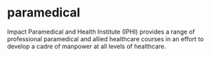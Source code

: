 # paramedical
Impact Paramedical and Health Institute (IPHI) provides a range of professional paramedical and allied healthcare courses in an effort to develop a cadre of manpower at all levels of healthcare.
